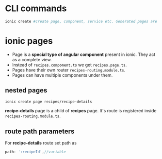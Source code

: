 # CLI commands
```sh
ionic create #create page, component, service etc. Generated pages are lazy loaded.
```

# ionic pages
- Page is a **special type of angular component** present in ionic. They act as a complete view.
- Instead of ```recipes.component.ts``` we get ```recipes.page.ts```.
- Pages have their own router ```recipes-routing.module.ts```.
- Pages can have multiple components under them.

## nested pages
```sh
ionic create page recipes/recipe-details
```
**recipe-details** page is a child of **recipes** page. It's route is registered inside ```recipes-routing.module.ts```.

## route path parameters
For **recipe-details** route set path as
```ts
path: ':recipeId',//variable
```